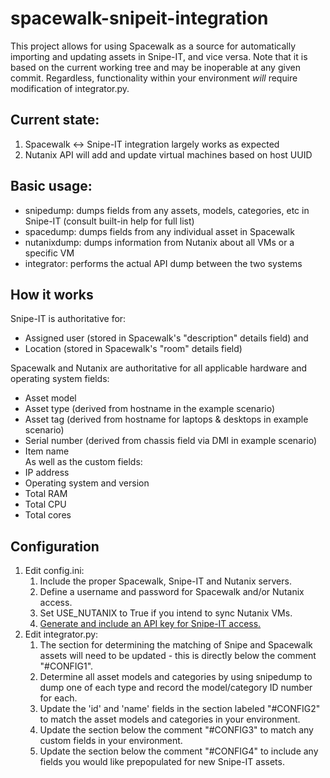 # spacewalk-snipeit-integration
This project allows for using Spacewalk as a source for automatically importing and updating assets in Snipe-IT, and vice versa.
Note that it is based on the current working tree and may be inoperable at any given commit.  Regardless, functionality within
your environment *will* require modification of integrator.py.

## Current state:
1. Spacewalk <-> Snipe-IT integration largely works as expected
2. Nutanix API will add and update virtual machines based on host UUID

## Basic usage:
 - snipedump: dumps fields from any assets, models, categories, etc in Snipe-IT (consult built-in help for full list)
 - spacedump: dumps fields from any individual asset in Spacewalk
 - nutanixdump: dumps information from Nutanix about all VMs or a specific VM
 - integrator: performs the actual API dump between the two systems

## How it works
Snipe-IT is authoritative for:
* Assigned user (stored in Spacewalk's "description" details field) and
* Location (stored in Spacewalk's "room" details field)

Spacewalk and Nutanix are authoritative for all applicable hardware and operating system fields:
* Asset model
* Asset type (derived from hostname in the example scenario)
* Asset tag (derived from hostname for laptops & desktops in example scenario)
* Serial number (derived from chassis field via DMI in example scenario)
* Item name  
As well as the custom fields:
* IP address
* Operating system and version
* Total RAM
* Total CPU
* Total cores

## Configuration
1. Edit config.ini:
    1. Include the proper Spacewalk, Snipe-IT and Nutanix servers.
    2. Define a username and password for Spacewalk and/or Nutanix access.
	3. Set USE_NUTANIX to True if you intend to sync Nutanix VMs.
    4. [Generate and include an API key for Snipe-IT access.](https://snipe-it.readme.io/reference#generating-api-tokens)
2. Edit integrator.py:
   1. The section for determining the matching of Snipe and Spacewalk assets will need to be updated - this is directly below the comment "#CONFIG1".
   2. Determine all asset models and categories by using snipedump to dump one of each type and record the model/category ID number for each.
   3. Update the 'id' and 'name' fields in the section labeled "#CONFIG2" to match the asset models and categories in your environment.
   4. Update the section below the comment "#CONFIG3" to match any custom fields in your environment.
   5. Update the section below the comment "#CONFIG4" to include any fields you would like prepopulated for new Snipe-IT assets.
